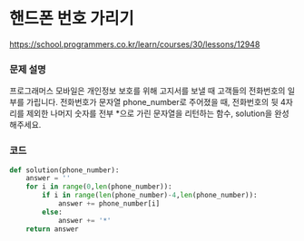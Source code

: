 # 핸드폰 번호 가리기
https://school.programmers.co.kr/learn/courses/30/lessons/12948

### 문제 설명
프로그래머스 모바일은 개인정보 보호를 위해 고지서를 보낼 때 고객들의 전화번호의 일부를 가립니다.
전화번호가 문자열 phone_number로 주어졌을 때, 전화번호의 뒷 4자리를 제외한 나머지 숫자를 전부 *으로 가린 문자열을 리턴하는 함수, solution을 완성해주세요.

### 코드
```python
def solution(phone_number):
    answer = ''
    for i in range(0,len(phone_number)):
        if i in range(len(phone_number)-4,len(phone_number)):
            answer += phone_number[i]
        else:
            answer += '*'
    return answer

```
